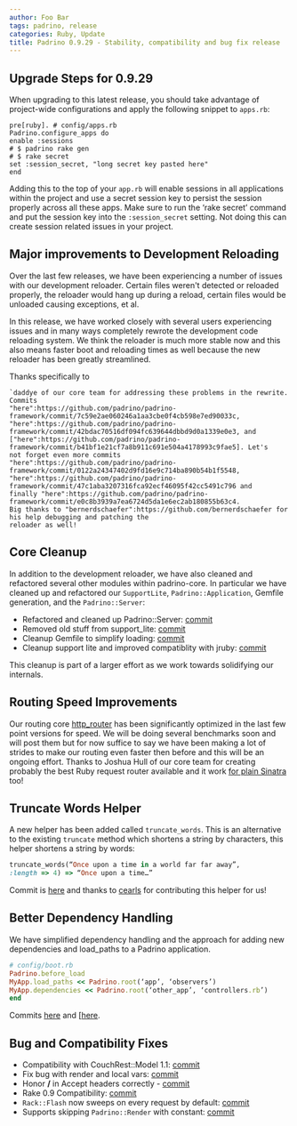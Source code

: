 ```yaml
---
author: Foo Bar
tags: padrino, release
categories: Ruby, Update
title: Padrino 0.9.29 - Stability, compatibility and bug fix release
---
```


## Upgrade Steps for 0.9.29

When upgrading to this latest release, you should take advantage of project-wide configurations and apply the following
snippet to `apps.rb`:


    pre[ruby]. # config/apps.rb
    Padrino.configure_apps do
    enable :sessions
    # $ padrino rake gen
    # $ rake secret
    set :session_secret, "long secret key pasted here"
    end


Adding this to the top of your `app.rb` will enable sessions in all applications within the project and use a secret
session key to persist the session properly across all these apps. Make sure to run the ‘rake secret’ command and put
the session key into the `:session_secret` setting. Not doing this can create session related issues in your project.


## Major improvements to Development Reloading

Over the last few releases, we have been experiencing a number of issues with our development reloader.  Certain files
weren't detected or reloaded properly, the reloader would hang up during a reload, certain files would be unloaded
causing exceptions, et al.


In this release, we have worked closely with several users experiencing issues and in many ways completely rewrote the
development code reloading system. We think the reloader is much more stable now and this also means faster boot and
reloading times as well because the new reloader has been greatly streamlined.


Thanks specifically to


    `daddye of our core team for addressing these problems in the rewrite. Commits
    "here":https://github.com/padrino/padrino-framework/commit/7c59e2ae060246a1aa3cbe0f4cb598e7ed90033c,
    "here":https://github.com/padrino/padrino-framework/commit/42bdac70516df094fc639644dbbd9d0a1339e0e3, and
    ["here":https://github.com/padrino/padrino-framework/commit/b41bf1e21cf7a8b911c691e504a4178993c9fae5]. Let's
    not forget even more commits
    "here":https://github.com/padrino/padrino-framework/commit/0122a24347402d9fd16e9c714ba890b54b1f5548,
    "here":https://github.com/padrino/padrino-framework/commit/47c1aba3207316fca92ecf46095f42cc5491c796 and
    finally "here":https://github.com/padrino/padrino-framework/commit/e0c8b3939a7ea6724d5da1e6ec2ab180855b63c4.
    Big thanks to "bernerdschaefer":https://github.com/bernerdschaefer for his help debugging and patching the
    reloader as well!


## Core Cleanup

In addition to the development reloader, we have also cleaned and refactored several other modules within padrino-core.
In particular we have cleaned up and refactored our `SupportLite`, `Padrino::Application`, Gemfile generation, and the
`Padrino::Server`:


- Refactored and cleaned up Padrino::Server:
  [commit](https://github.com/padrino/padrino-framework/commit/bd89dc4540a974cb26e4feeef51a08643a5bf0f8)
- Removed old stuff from support_lite:
  [commit](https://github.com/padrino/padrino-framework/commit/30e7c4a69ffc135bcc5afc9bdea21ffc2591823e)
- Cleanup Gemfile to simplify loading:
  [commit](https://github.com/padrino/padrino-framework/commit/aa3a73d3de44fda32e64a65471ba448c9b8d53ab)
- Cleanup support lite and improved compatiblity with jruby:
  [commit](https://github.com/padrino/padrino-framework/commit/1852a47d4406ed31cc2defd6b96516c5760c9b1f)


This cleanup is part of a larger effort as we work towards solidifying our internals.


## Routing Speed Improvements

Our routing core [http_router](https://github.com/joshbuddy/http_router/commits/master) has been significantly optimized
in the last few point versions for speed. We will be doing several benchmarks soon and will post them but for now
suffice to say we have been making a lot of strides to make our routing even faster then before and this will be an
ongoing effort. Thanks to Joshua Hull of our core team for creating probably the best Ruby request router available and
it work [for plain Sinatra](https://github.com/joshbuddy/http_router_sinatra) too!


## Truncate Words Helper

A new helper has been added called `truncate_words`. This is an alternative to the existing `truncate` method which
shortens a string by characters, this helper shortens a string by words:


```ruby
truncate_words(“Once upon a time in a world far far away”,
:length => 4) => “Once upon a time…”
```


Commit is [here](https://github.com/padrino/padrino-framework/commit/2b6778389e6b1ff9c8139b8c459b882762e2e538) and
thanks to [cearls](https://github.com/cearls) for contributing this helper for us!


## Better Dependency Handling

We have simplified dependency handling and the approach for adding new dependencies and load_paths to a Padrino
application.


```ruby
# config/boot.rb
Padrino.before_load
MyApp.load_paths << Padrino.root(‘app’, ‘observers’)
MyApp.dependencies << Padrino.root(‘other_app’, ‘controllers.rb’)
end
```


Commits [here](https://github.com/padrino/padrino-framework/commit/1852a47d4406ed31cc2defd6b96516c5760c9b1f) and
[[here](https://github.com/padrino/padrino-framework/commit/1852a47d4406ed31cc2defd6b96516c5760c9b1f]).


## Bug and Compatibility Fixes

- Compatibility with CouchRest::Model 1.1:
  [commit](https://github.com/padrino/padrino-framework/commit/826077086eddf1ec3479e7e28aa033a05cfb7ba3)
- Fix bug with render and local vars:
  [commit](https://github.com/padrino/padrino-framework/commit/5aeaa36ef7bd437ef05ba525288bab553ee24ca0)
- Honor **/** in Accept headers correctly -
  [commit](https://github.com/padrino/padrino-framework/commit/f1fdc23b14e2b7885235319a7df971bf4a345be3)
- Rake 0.9 Compatibility:
  [commit](https://github.com/padrino/padrino-framework/commit/117803feaf2ab1c61659b89364115e923f37ec75)
- `Rack::Flash` now sweeps on every request by default:
  [commit](https://github.com/padrino/padrino-framework/commit/d433e19483dcfa63b74065b7141641c0492c5241)
- Supports skipping `Padrino::Render` with constant:
  [commit](https://github.com/padrino/padrino-framework/commit/a9dc6f30e2e2b688a71df182c396a9fef9e71816)

